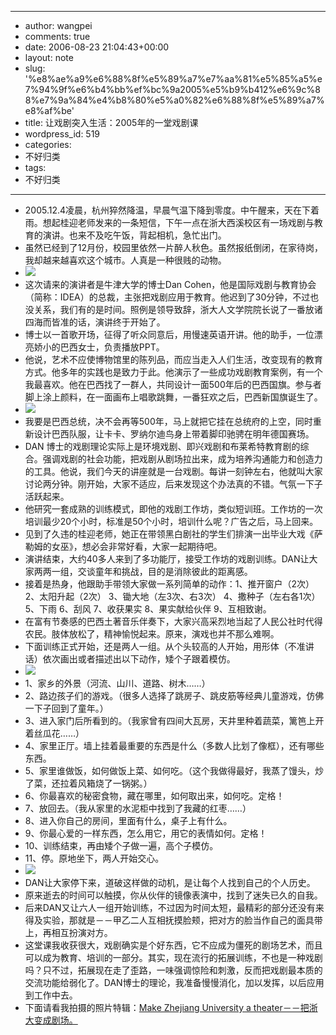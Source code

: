 - --
- author: wangpei
- comments: true
- date: 2006-08-23 21:04:43+00:00
- layout: note
- slug: '%e8%ae%a9%e6%88%8f%e5%89%a7%e7%aa%81%e5%85%a5%e7%94%9f%e6%b4%bb%ef%bc%9a2005%e5%b9%b412%e6%9c%88%e7%9a%84%e4%b8%80%e5%a0%82%e6%88%8f%e5%89%a7%e8%af%be'
- title: 让戏剧突入生活：2005年的一堂戏剧课
- wordpress_id: 519
- categories:
- 不好归类
- tags:
- 不好归类
- --
- 2005.12.4凌晨，杭州猝然降温，早晨气温下降到零度。中午醒来，天在下着雨。想起桂迎老师发来的一条短信，下午一点在浙大西溪校区有一场戏剧与教育的演讲。也来不及吃午饭，背起相机，急忙出门。
- 虽然已经到了12月份，校园里依然一片醉人秋色。虽然报纸倒闭，在家待岗，我却越来越喜欢这个城市。人真是一种很贱的动物。
- ![](http://static.flickr.com/15/69739417_6319d045d6.jpg?v=0)
- 这次请来的演讲者是牛津大学的博士Dan Cohen，他是国际戏剧与教育协会（简称：IDEA）的总裁，主张把戏剧应用于教育。他迟到了30分钟，不过也没关系，我们有的是时间。照例是领导致辞，浙大人文学院院长说了一番放诸四海而皆准的话，演讲终于开始了。
- 博士以一首歌开场，征得了听众同意后，用慢速英语开讲。他的助手，一位漂亮娇小的巴西女士，负责播放PPT。
- 他说，艺术不应使博物馆里的陈列品，而应当走入人们生活，改变现有的教育方式。他多年的实践也是致力于此。他演示了一些成功戏剧教育案例，有一个我最喜欢。他在巴西找了一群人，共同设计一面500年后的巴西国旗。参与者脚上涂上颜料，在一面画布上唱歌跳舞，一番狂欢之后，巴西新国旗诞生了。
- ![](http://static.flickr.com/6/69750222_3d18e4367a.jpg?v=0)
- 我要是巴西总统，决不会再等500年，马上就把它挂在总统府的上空，同时重新设计巴西队服，让卡卡、罗纳尔迪鸟身上带着脚印驰骋在明年德国赛场。
- DAN 博士的戏剧理论实际上是环境戏剧、即兴戏剧和布莱希特教育剧的综合。强调戏剧的社会功能，把戏剧从剧场拉出来，成为培养沟通能力和创造力的工具。他说，我们今天的讲座就是一台戏剧。每讲一刻钟左右，他就叫大家讨论两分钟。刚开始，大家不适应，后来发现这个办法真的不错。气氛一下子活跃起来。
- 他研究一套成熟的训练模式，即他的戏剧工作坊，类似短训班。工作坊的一次培训最少20个小时，标准是50个小时，培训什么呢？广告之后，马上回来。
- 见到了久违的桂迎老师，她正在带领黑白剧社的学生们排演一出毕业大戏《萨勒姆的女巫》，想必会非常好看，大家一起期待吧。
- 演讲结束，大约40多人来到了多功能厅，接受工作坊的戏剧训练。DAN让大家两两一组，交谈童年和挑战，目的是消除彼此的距离感。
- 接着是热身，他跟助手带领大家做一系列简单的动作：1、推开窗户（2次） 2、太阳升起（2次） 3、锄大地（左3次、右3次） 4、撒种子（左右各1次） 5、下雨 6、刮风 7、收获果实 8、果实献给伙伴 9、互相致谢。
- 在富有节奏感的巴西土著音乐伴奏下，大家兴高采烈地当起了人民公社时代得农民。肢体放松了，精神愉悦起来。原来，演戏也并不那么难啊。
- 下面训练正式开始，还是两人一组。从个头较高的人开始，用形体（不准讲话）依次画出或者描述出以下动作，矮个子跟着模仿。
- ![](http://static.flickr.com/12/69742120_45c5ba250e_m.jpg)
- 1、家乡的外景（河流、山川、道路、树木……）
- 2、路边孩子们的游戏。（很多人选择了跳房子、跳皮筋等经典儿童游戏，仿佛一下子回到了童年。）
- 3、进入家门后所看到的。（我家曾有四间大瓦房，天井里种着蔬菜，篱笆上开着丝瓜花……）
- 4、家里正厅。墙上挂着最重要的东西是什么（多数人比划了像框），还有哪些东西。
- 5、家里谁做饭，如何做饭上菜、如何吃。（这个我做得最好，我蒸了馒头，炒了菜，还拉着风箱烧了一锅粥。）
- 6、你最喜欢的秘密食物，藏在哪里，如何取出来，如何吃。定格！
- 7、放回去。（我从家里的水泥柜中找到了我藏的红枣……）
- 8、进入你自己的房间，里面有什么，桌子上有什么。
- 9、你最心爱的一样东西，怎么用它，用它的表情如何。定格！
- 10、训练结束，再由矮个子做一遍，高个子模仿。
- 11、停。原地坐下，两人开始交心。
- ![](http://static.flickr.com/6/69744021_3ea0c6cb9b.jpg?v=0)
- DAN让大家停下来，道破这样做的动机，是让每个人找到自己的个人历史。
- 原来逝去的时间可以触摸，你从伙伴的镜像表演中，找到了迷失已久的自我。
- 后来DAN又让六人一组开始训练，不过因为时间太短，最精彩的部分还没有来得及实验，那就是－－甲乙二人互相抚摸脸颊，把对方的脸当作自己的面具带上，再相互扮演对方。
- 这堂课我收获很大，戏剧确实是个好东西，它不应成为僵死的剧场艺术，而且可以成为教育、培训的一部分。其实，现在流行的拓展训练，不也是一种戏剧吗？只不过，拓展现在走了歪路，一味强调惊险和刺激，反而把戏剧最本质的交流功能给弱化了。DAN博士的理论，我准备慢慢消化，加以发挥，以后应用到工作中去。
- 下面请看我拍摄的照片特辑：[Make Zhejiang University a theater－－把浙大变成剧场。](http://www.flickr.com/photos/lookoo/tags/idea/)

